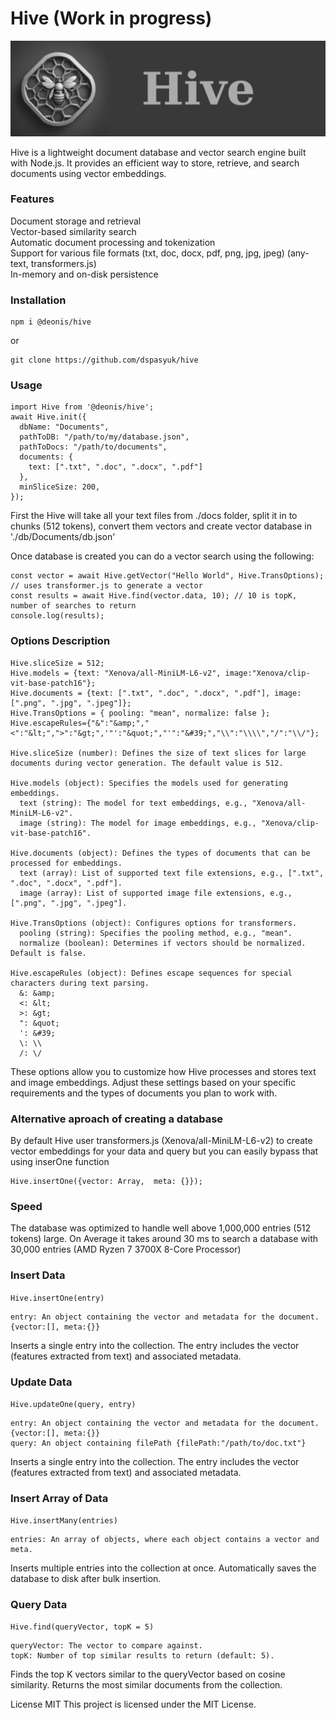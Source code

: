 # Hive (Work in progress)

![Hive](./img/hive.png)

Hive is a lightweight document database and vector search engine built with Node.js. It provides an efficient way to store, retrieve, and search documents using vector embeddings.

### Features

Document storage and retrieval   
Vector-based similarity search  
Automatic document processing and tokenization  
Support for various file formats (txt, doc, docx, pdf, png, jpg, jpeg) (any-text, transformers.js)  
In-memory and on-disk persistence  

### Installation 
```
npm i @deonis/hive 
```
or 
```
git clone https://github.com/dspasyuk/hive

```
### Usage 
```
import Hive from '@deonis/hive';  
await Hive.init({
  dbName: "Documents",
  pathToDB: "/path/to/my/database.json",
  pathToDocs: "/path/to/documents",
  documents: {
    text: [".txt", ".doc", ".docx", ".pdf"]
  },
  minSliceSize: 200,
});
```


First the Hive will take all your text files from ./docs folder, split it in to chunks (512 tokens), 
convert them  vectors and create vector database in './db/Documents/db.json'  

Once database is created you can do a vector search using the following: 

```
const vector = await Hive.getVector("Hello World", Hive.TransOptions); // uses transformer.js to generate a vector
const results = await Hive.find(vector.data, 10); // 10 is topK, number of searches to return  
console.log(results);
```

### Options Description
```
Hive.sliceSize = 512;  
Hive.models = {text: "Xenova/all-MiniLM-L6-v2", image:"Xenova/clip-vit-base-patch16"};  
Hive.documents = {text: [".txt", ".doc", ".docx", ".pdf"], image:[".png", ".jpg", ".jpeg"]};  
Hive.TransOptions = { pooling: "mean", normalize: false };  
Hive.escapeRules={"&":"&amp;","<":"&lt;",">":"&gt;",'"':"&quot;","'":"&#39;","\\":"\\\\","/":"\\/"};  

Hive.sliceSize (number): Defines the size of text slices for large documents during vector generation. The default value is 512.  

Hive.models (object): Specifies the models used for generating embeddings.  
  text (string): The model for text embeddings, e.g., "Xenova/all-MiniLM-L6-v2".  
  image (string): The model for image embeddings, e.g., "Xenova/clip-vit-base-patch16".  

Hive.documents (object): Defines the types of documents that can be processed for embeddings.  
  text (array): List of supported text file extensions, e.g., [".txt", ".doc", ".docx", ".pdf"].  
  image (array): List of supported image file extensions, e.g., [".png", ".jpg", ".jpeg"].  

Hive.TransOptions (object): Configures options for transformers.  
  pooling (string): Specifies the pooling method, e.g., "mean".  
  normalize (boolean): Determines if vectors should be normalized. Default is false.  

Hive.escapeRules (object): Defines escape sequences for special characters during text parsing.  
  &: &amp;  
  <: &lt;  
  >: &gt;  
  ": &quot;  
  ': &#39;  
  \: \\  
  /: \/  
```
These options allow you to customize how Hive processes and stores text and image embeddings. Adjust these settings based on your specific requirements and the types of documents you plan to work with.

### Alternative aproach of creating a database

By default Hive user transformers.js (Xenova/all-MiniLM-L6-v2) to create vector embeddings for your data and query but you can easily bypass that using inserOne function 

```
Hive.insertOne({vector: Array,  meta: {}});
```
### Speed

The database was optimized to handle well above 1,000,000 entries (512 tokens) large.
On Average it takes around 30 ms to search a database with 30,000 entries (AMD Ryzen 7 3700X 8-Core Processor)

### Insert Data

```Hive.insertOne(entry)```

    entry: An object containing the vector and metadata for the document. {vector:[], meta:{}}

Inserts a single entry into the collection. The entry includes the vector (features extracted from text) and associated metadata.


### Update Data

```Hive.updateOne(query, entry)```

    entry: An object containing the vector and metadata for the document. {vector:[], meta:{}}
    query: An object containing filePath {filePath:"/path/to/doc.txt"}

Inserts a single entry into the collection. The entry includes the vector (features extracted from text) and associated metadata.

### Insert Array of Data

```Hive.insertMany(entries)```

    entries: An array of objects, where each object contains a vector and meta.

Inserts multiple entries into the collection at once. Automatically saves the database to disk after bulk insertion.

### Query Data

```Hive.find(queryVector, topK = 5)```

    queryVector: The vector to compare against.
    topK: Number of top similar results to return (default: 5).

Finds the top K vectors similar to the queryVector based on cosine similarity. Returns the most similar documents from the collection.


License MIT
This project is licensed under the MIT License.
